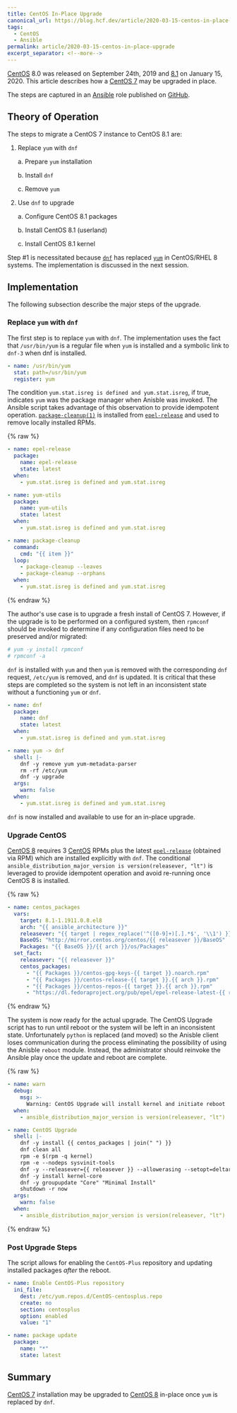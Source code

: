 ```yaml
---
title: CentOS In-Place Upgrade
canonical_url: https://blog.hcf.dev/article/2020-03-15-centos-in-place-upgrade
tags:
  - CentOS
  - Ansible
permalink: article/2020-03-15-centos-in-place-upgrade
excerpt_separator: <!--more-->
---
```


[CentOS] 8.0 was released on September 24th, 2019 and [8.1][CentOS 8] on
January 15, 2020.  This article describes how a [CentOS 7] may be upgraded
in place.
<!--more-->
The steps are captured in an [Ansible] role published on
[GitHub](https://github.com/allen-ball/ball-ansible/blob/trunk/roles/centos/tasks/main.yml).


## Theory of Operation

The steps to migrate a CentOS 7 instance to CentOS 8.1 are:

1. Replace `yum` with `dnf`

    a. Prepare `yum` installation

    b. Install `dnf`

    c. Remove `yum`

2. Use `dnf` to upgrade

    a. Configure CentOS 8.1 packages

    b. Install CentOS 8.1 (userland)

    c. Install CentOS 8.1 kernel

Step #1 is necessitated because
[`dnf`](https://fedoraproject.org/wiki/DNF?rd=Dnf) has
replaced
[`yum`](https://wiki.centos.org/PackageManagement/Yum) in
CentOS/RHEL 8 systems.  The implementation is discussed in the next session.


## Implementation

The following subsection describe the major steps of the upgrade.


### Replace `yum` with `dnf`

The first step is to replace `yum` with `dnf`.  The implementation uses the
fact that `/usr/bin/yum` is a regular file when `yum` is installed and a
symbolic link to `dnf-3` when dnf is installed.

``` yaml
- name: /usr/bin/yum
  stat: path=/usr/bin/yum
  register: yum
```

The condition `yum.stat.isreg is defined and yum.stat.isreg`, if true,
indicates `yum` was the package manager when Anisble was invoked.  The
Ansible script takes advantage of this observation to provide idempotent
operation.  [`package-cleanup(1)`][package-cleanup(1)] is installed from
[`epel-release`][epel-release] and used to remove locally installed RPMs.

{% raw %}
``` yaml
- name: epel-release
  package:
    name: epel-release
    state: latest
  when:
    - yum.stat.isreg is defined and yum.stat.isreg

- name: yum-utils
  package:
    name: yum-utils
    state: latest
  when:
    - yum.stat.isreg is defined and yum.stat.isreg

- name: package-cleanup
  command:
    cmd: "{{ item }}"
  loop:
    - package-cleanup --leaves
    - package-cleanup --orphans
  when:
    - yum.stat.isreg is defined and yum.stat.isreg
```
{% endraw %}

The author's use case is to upgrade a fresh install of CentOS 7.  However,
if the upgrade is to be performed on a configured system, then `rpmconf`
should be invoked to determine if any configuration files need to be
preserved and/or migrated:

``` bash
# yum -y install rpmconf
# rpmconf -a
```

`dnf` is installed with `yum` and then `yum` is removed with the
corresponding `dnf` request, `/etc/yum` is removed, and `dnf` is updated.
It is critical that these steps are completed so the system is not left in
an inconsistent state without a functioning `yum` or `dnf`.

``` yaml
- name: dnf
  package:
    name: dnf
    state: latest
  when:
    - yum.stat.isreg is defined and yum.stat.isreg

- name: yum -> dnf
  shell: |-
    dnf -y remove yum yum-metadata-parser
    rm -rf /etc/yum
    dnf -y upgrade
  args:
    warn: false
  when:
    - yum.stat.isreg is defined and yum.stat.isreg
```

`dnf` is now installed and available to use for an in-place upgrade.


### Upgrade CentOS

[CentOS 8] requires 3 [CentOS] RPMs plus the latest
[`epel-release`][epel-release] (obtained via RPM) which are installed
explicitly with `dnf`.  The conditional `ansible_distribution_major_version
is version(releasever, "lt")` is leveraged to provide idempotent operation
and avoid re-running once CentOS 8 is installed.

{% raw %}
``` yaml
- name: centos_packages
  vars:
    target: 8.1-1.1911.0.8.el8
    arch: "{{ ansible_architecture }}"
    releasever: "{{ target | regex_replace('^([0-9]+)[.].*$', '\\1') }}"
    BaseOS: "http://mirror.centos.org/centos/{{ releasever }}/BaseOS"
    Packages: "{{ BaseOS }}/{{ arch }}/os/Packages"
  set_fact:
    releasever: "{{ releasever }}"
    centos_packages:
      - "{{ Packages }}/centos-gpg-keys-{{ target }}.noarch.rpm"
      - "{{ Packages }}/centos-release-{{ target }}.{{ arch }}.rpm"
      - "{{ Packages }}/centos-repos-{{ target }}.{{ arch }}.rpm"
      - "https://dl.fedoraproject.org/pub/epel/epel-release-latest-{{ releasever }}.noarch.rpm"
```
{% endraw %}

The system is now ready for the actual upgrade.  The CentOS Upgrade script
has to run until reboot or the system will be left in an inconsistent state.
Unfortunately `python` is replaced (and moved) so the Anisble client loses
communication during the process eliminating the possibility of using the
Anisble `reboot` module.  Instead, the administrator should reinvoke the
Ansible play once the update and reboot are complete.

{% raw %}
``` yaml
- name: warn
  debug:
    msg: >-
      Warning: CentOS Upgrade will install kernel and initiate reboot
  when:
    - ansible_distribution_major_version is version(releasever, "lt")

- name: CentOS Upgrade
  shell: |-
    dnf -y install {{ centos_packages | join(" ") }}
    dnf clean all
    rpm -e $(rpm -q kernel)
    rpm -e --nodeps sysvinit-tools
    dnf -y --releasever={{ releasever }} --allowerasing --setopt=deltarpm=false distro-sync
    dnf -y install kernel-core
    dnf -y groupupdate "Core" "Minimal Install"
    shutdown -r now
  args:
    warn: false
  when:
    - ansible_distribution_major_version is version(releasever, "lt")
```
{% endraw %}


### Post Upgrade Steps

The script allows for enabling the `CentOS-Plus` repository and updating
installed packages *after* the reboot.

``` yaml
- name: Enable CentOS-Plus repository
  ini_file:
    dest: /etc/yum.repos.d/CentOS-centosplus.repo
    create: no
    section: centosplus
    option: enabled
    value: "1"

- name: package update
  package:
    name: "*"
    state: latest
```


## Summary

[CentOS 7] installation may be upgraded to [CentOS 8] in-place once `yum` is
replaced by `dnf`.


[CentOS]: https://centos.org/
[CentOS 7]: https://wiki.centos.org/Manuals/ReleaseNotes/CentOS7.1908
[Centos 8]: https://wiki.centos.org/Manuals/ReleaseNotes/CentOS8.1911

[epel-release]: https://fedoraproject.org/wiki/EPEL

[Ansible]: https://www.ansible.com/

[package-cleanup(1)]: https://linux.die.net/man/1/package-cleanup

